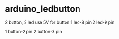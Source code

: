 # arduino_ledbutton
2 button, 2 led
use 5V for button
1 led-8 pin
2 led-9 pin

1 button-2 pin
2 button-3 pin
